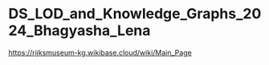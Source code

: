 # DS_LOD_and_Knowledge_Graphs_2024_Bhagyasha_Lena

https://rijksmuseum-kg.wikibase.cloud/wiki/Main_Page 
